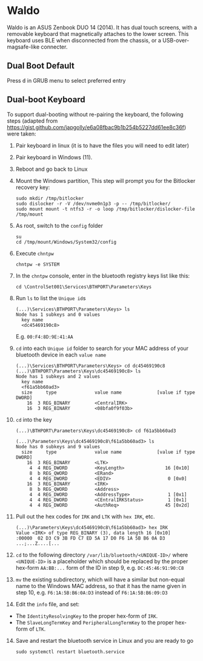 # Waldo

Waldo is an ASUS Zenbook DUO 14 (2014). It has dual touch screens, with a removable keyboard that magnetically attaches to the lower screen. This keyboard uses BLE when disconnected from the chassis, or a USB-over-magsafe-like connecter.


## Dual Boot Default
Press <kbd>d</kbd> in GRUB menu to select preferred entry

## Dual-boot Keyboard

To support dual-booting without re-pairing the keyboard, the following steps (adapted from https://gist.github.com/japgolly/e6a08fbac9b1b254b5227dd61ee8c36f) were taken:

1. Pair keyboard in linux (it is to have the files you will need to edit later)
2. Pair keyboard in Windows (11).
3. Reboot and go back to Linux
4. Mount the Windows partition, This step will prompt you for the Bitlocker recovery key:
   ```shell
   sudo mkdir /tmp/bitlocker
   sudo dislocker -r -V /dev/nvme0n1p3 -p -- /tmp/bitlocker/
   sudo mount mount -t ntfs3 -r -o loop /tmp/bitlocker/dislocker-file /tmp/mount
   ```
5. As root, switch to the `config` folder

   ```
   su
   cd /tmp/mount/Windows/System32/config
   ```

6. Execute `chntpw`

   ```
   chntpw -e SYSTEM
   ```

7. In the `chntpw` console, enter in the bluetooth registry keys list like this:

   ```
   cd \ControlSet001\Services\BTHPORT\Parameters\Keys
   ```

8. Run `ls` to list the `Unique id`s

   ```
   (...)\Services\BTHPORT\Parameters\Keys> ls
   Node has 1 subkeys and 0 values
     key name
     <dc45469190c8>
   ```

   E.g. `00:F4:8D:9E:41:AA`

9. `cd` into each `Unique id` folder to search for your MAC address of your bluetooth device in each `value name`
   ```
   (...)\Services\BTHPORT\Parameters\Keys> cd dc45469190c8
   (...)\BTHPORT\Parameters\Keys\dc45469190c8> ls
   Node has 1 subkeys and 2 values
     key name
     <f61a5bb60ad3>
     size     type              value name             [value if type DWORD]
       16  3 REG_BINARY         <CentralIRK>
       16  3 REG_BINARY         <08bfa0f9f03b>
   ```
10. `cd` into the key

    ```
    (...)\BTHPORT\Parameters\Keys\dc45469190c8> cd f61a5bb60ad3

    (...)\Parameters\Keys\dc45469190c8\f61a5bb60ad3> ls
    Node has 0 subkeys and 9 values
      size     type              value name             [value if type DWORD]
        16  3 REG_BINARY         <LTK>
         4  4 REG_DWORD          <KeyLength>               16 [0x10]
         8  b REG_QWORD          <ERand>
         4  4 REG_DWORD          <EDIV>                     0 [0x0]
        16  3 REG_BINARY         <IRK>
         8  b REG_QWORD          <Address>
         4  4 REG_DWORD          <AddressType>              1 [0x1]
         4  4 REG_DWORD          <CEntralIRKStatus>         1 [0x1]
         4  4 REG_DWORD          <AuthReq>                 45 [0x2d]
    ```

11. Pull out the hex codes for `IRK` and `LTK` with `hex IRK`, etc.
    ```
    (...)\Parameters\Keys\dc45469190c8\f61a5bb60ad3> hex IRK
    Value <IRK> of type REG_BINARY (3), data length 16 [0x10]
    :00000  02 D3 C9 3B FD C7 ED 5A 17 D0 F6 1A 5B B6 0A D3 ...;...Z....[...
    ```
12. `cd` to the following directory `/var/lib/bluetooth/<UNIQUE-ID>/` where `<UNIQUE-ID>` is a placeholder which should be replaced by the proper hex-form `AA:BB:...` form of the ID in step 9, e.g. `DC:45:46:91:90:C8`
13. `mv` the existing subdirectory, which will have a similar but non-equal name to the Windows MAC address, so that it has the name given in step 10, e.g. `F6:1A:5B:B6:0A:D3` instead of `F6:1A:5B:B6:09:D3`
14. Edit the `info` file, and set:

- The `IdentityResolvingKey` to the proper hex-form of `IRK`.
- The `SlaveLongTermKey` and `PeripheralLongTermKey` to the proper hex-form of `LTK`.

14. Save and restart the bluetooth service in Linux and you are ready to go
    ```
    sudo systemctl restart bluetooth.service
    ```
